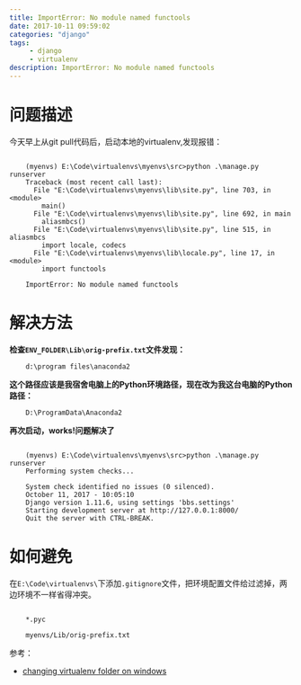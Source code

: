 ```yaml
---
title: ImportError: No module named functools
date: 2017-10-11 09:59:02 
categories: "django" 
tags: 
     - django
     - virtualenv
description: ImportError: No module named functools
---
```

# 问题描述
今天早上从git pull代码后，启动本地的virtualenv,发现报错：

```

	(myenvs) E:\Code\virtualenvs\myenvs\src>python .\manage.py runserver
	Traceback (most recent call last):
	  File "E:\Code\virtualenvs\myenvs\lib\site.py", line 703, in <module>
	    main()
	  File "E:\Code\virtualenvs\myenvs\lib\site.py", line 692, in main
	    aliasmbcs()
	  File "E:\Code\virtualenvs\myenvs\lib\site.py", line 515, in aliasmbcs
	    import locale, codecs
	  File "E:\Code\virtualenvs\myenvs\lib\locale.py", line 17, in <module>
	    import functools
	
	ImportError: No module named functools
```
# 解决方法
**检查`ENV_FOLDER\Lib\orig-prefix.txt`文件发现：**

```
	d:\program files\anaconda2
```

<!--more-->

**这个路径应该是我宿舍电脑上的Python环境路径，现在改为我这台电脑的Python路径：**

```
	D:\ProgramData\Anaconda2
```

**再次启动，works!问题解决了**

```

	(myenvs) E:\Code\virtualenvs\myenvs\src>python .\manage.py runserver
	Performing system checks...
	
	System check identified no issues (0 silenced).
	October 11, 2017 - 10:05:10
	Django version 1.11.6, using settings 'bbs.settings'
	Starting development server at http://127.0.0.1:8000/
	Quit the server with CTRL-BREAK.
```

# 如何避免
在`E:\Code\virtualenvs\`下添加`.gitignore`文件，把环境配置文件给过滤掉，两边环境不一样省得冲突。

```

	*.pyc

	myenvs/Lib/orig-prefix.txt
```

参考：

* [changing virtualenv folder on windows](https://stackoverflow.com/questions/16786287/changing-virtualenv-folder-on-windows)